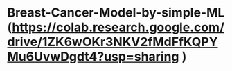 # Breast-Cancer-Model-by-simple-ML (https://colab.research.google.com/drive/1ZK6wOKr3NKV2fMdFfKQPYMu6UvwDgdt4?usp=sharing )
